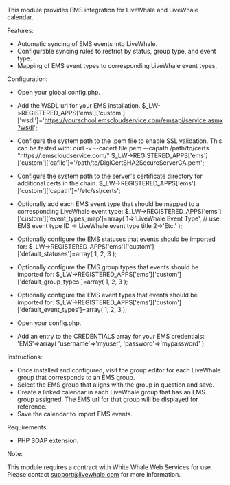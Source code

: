 This module provides EMS integration for LiveWhale and LiveWhale calendar.

Features:

- Automatic syncing of EMS events into LiveWhale.
- Configurable syncing rules to restrict by status, group type, and event type.
- Mapping of EMS event types to corresponding LiveWhale event types.

Configuration:

- Open your global.config.php.
- Add the WSDL url for your EMS installation.
	$_LW->REGISTERED_APPS['ems']['custom']['wsdl']='https://yourschool.emscloudservice.com/emsapi/service.asmx?wsdl';
- Configure the system path to the .pem file to enable SSL validation. This can be tested with: curl -v --cacert file.pem --capath /path/to/certs "https://<server>.emscloudservice.com/"
	$_LW->REGISTERED_APPS['ems']['custom']['cafile']='/path/to/DigiCertSHA2SecureServerCA.pem';
- Configure the system path to the server's certificate directory for additional certs in the chain.
	$_LW->REGISTERED_APPS['ems']['custom']['capath']='/etc/ssl/certs';
- Optionally add each EMS event type that should be mapped to a corresponding LiveWhale event type:
	$_LW->REGISTERED_APPS['ems']['custom']['event_types_map']=array(
		1=>'LiveWhale Event Type', // use: EMS event type ID => LiveWhale event type title
		2=>'Etc.'
	);
- Optionally configure the EMS statuses that events should be imported for:
	$_LW->REGISTERED_APPS['ems']['custom']['default_statuses']=array(
		1,
		2,
		3
	);
- Optionally configure the EMS group types that events should be imported for:
	$_LW->REGISTERED_APPS['ems']['custom']['default_group_types']=array(
		1,
		2,
		3
	);
- Optionally configure the EMS event types that events should be imported for:
	$_LW->REGISTERED_APPS['ems']['custom']['default_event_types']=array(
		1,
		2,
		3
	);

- Open your config.php.
- Add an entry to the CREDENTIALS array for your EMS credentials:
	'EMS'=>array(
		'username'=>'myuser',
		'password'=>'mypassword'
	)

Instructions:

- Once installed and configured, visit the group editor for each LiveWhale group that corresponds to an EMS group.
- Select the EMS group that aligns with the group in question and save.
- Create a linked calendar in each LiveWhale group that has an EMS group assigned. The EMS url for that group will be displayed for reference.
- Save the calendar to import EMS events.

Requirements:

- PHP SOAP extension.

Note:

This module requires a contract with White Whale Web Services for use. Please contact support@livewhale.com for more information.

